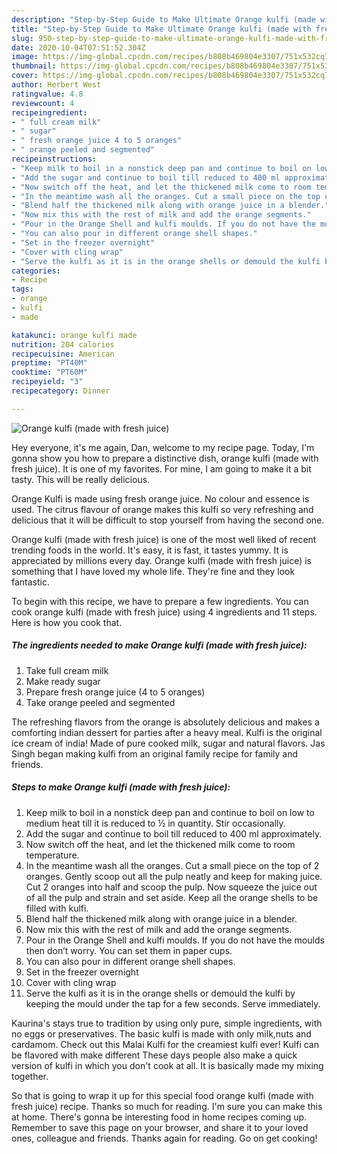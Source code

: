 ```yaml
---
description: "Step-by-Step Guide to Make Ultimate Orange kulfi (made with fresh juice)"
title: "Step-by-Step Guide to Make Ultimate Orange kulfi (made with fresh juice)"
slug: 950-step-by-step-guide-to-make-ultimate-orange-kulfi-made-with-fresh-juice
date: 2020-10-04T07:51:52.304Z
image: https://img-global.cpcdn.com/recipes/b808b469804e3307/751x532cq70/orange-kulfi-made-with-fresh-juice-recipe-main-photo.jpg
thumbnail: https://img-global.cpcdn.com/recipes/b808b469804e3307/751x532cq70/orange-kulfi-made-with-fresh-juice-recipe-main-photo.jpg
cover: https://img-global.cpcdn.com/recipes/b808b469804e3307/751x532cq70/orange-kulfi-made-with-fresh-juice-recipe-main-photo.jpg
author: Herbert West
ratingvalue: 4.8
reviewcount: 4
recipeingredient:
- " full cream milk"
- " sugar"
- " fresh orange juice 4 to 5 oranges"
- " orange peeled and segmented"
recipeinstructions:
- "Keep milk to boil in a nonstick deep pan and continue to boil on low to medium heat till it is reduced to ½ in quantity. Stir occasionally."
- "Add the sugar and continue to boil till reduced to 400 ml approximately."
- "Now switch off the heat, and let the thickened milk come to room temperature."
- "In the meantime wash all the oranges. Cut a small piece on the top of 2 oranges. Gently scoop out all the pulp neatly and keep for making juice. Cut 2 oranges into half and scoop the pulp. Now squeeze the juice out of all the pulp and strain and set aside. Keep all the orange shells to be filled with kulfi."
- "Blend half the thickened milk along with orange juice in a blender."
- "Now mix this with the rest of milk and add the orange segments."
- "Pour in the Orange Shell and kulfi moulds. If you do not have the moulds then don’t worry. You can set them in paper cups."
- "You can also pour in different orange shell shapes."
- "Set in the freezer overnight"
- "Cover with cling wrap"
- "Serve the kulfi as it is in the orange shells or demould the kulfi by keeping the mould under the tap for a few seconds. Serve immediately."
categories:
- Recipe
tags:
- orange
- kulfi
- made

katakunci: orange kulfi made 
nutrition: 204 calories
recipecuisine: American
preptime: "PT40M"
cooktime: "PT60M"
recipeyield: "3"
recipecategory: Dinner

---
```



![Orange kulfi (made with fresh juice)](https://img-global.cpcdn.com/recipes/b808b469804e3307/751x532cq70/orange-kulfi-made-with-fresh-juice-recipe-main-photo.jpg)

Hey everyone, it's me again, Dan, welcome to my recipe page. Today, I'm gonna show you how to prepare a distinctive dish, orange kulfi (made with fresh juice). It is one of my favorites. For mine, I am going to make it a bit tasty. This will be really delicious.

Orange Kulfi is made using fresh orange juice. No colour and essence is used. The citrus flavour of orange makes this kulfi so very refreshing and delicious that it will be difficult to stop yourself from having the second one.

Orange kulfi (made with fresh juice) is one of the most well liked of recent trending foods in the world. It's easy, it is fast, it tastes yummy. It is appreciated by millions every day. Orange kulfi (made with fresh juice) is something that I have loved my whole life. They're fine and they look fantastic.


To begin with this recipe, we have to prepare a few ingredients. You can cook orange kulfi (made with fresh juice) using 4 ingredients and 11 steps. Here is how you cook that.

<!--inarticleads1-->

##### The ingredients needed to make Orange kulfi (made with fresh juice):

1. Take  full cream milk
1. Make ready  sugar
1. Prepare  fresh orange juice (4 to 5 oranges)
1. Take  orange peeled and segmented


The refreshing flavors from the orange is absolutely delicious and makes a comforting indian dessert for parties after a heavy meal. Kulfi is the original ice cream of india! Made of pure cooked milk, sugar and natural flavors. Jas Singh began making kulfi from an original family recipe for family and friends. 

<!--inarticleads2-->

##### Steps to make Orange kulfi (made with fresh juice):

1. Keep milk to boil in a nonstick deep pan and continue to boil on low to medium heat till it is reduced to ½ in quantity. Stir occasionally.
1. Add the sugar and continue to boil till reduced to 400 ml approximately.
1. Now switch off the heat, and let the thickened milk come to room temperature.
1. In the meantime wash all the oranges. Cut a small piece on the top of 2 oranges. Gently scoop out all the pulp neatly and keep for making juice. Cut 2 oranges into half and scoop the pulp. Now squeeze the juice out of all the pulp and strain and set aside. Keep all the orange shells to be filled with kulfi.
1. Blend half the thickened milk along with orange juice in a blender.
1. Now mix this with the rest of milk and add the orange segments.
1. Pour in the Orange Shell and kulfi moulds. If you do not have the moulds then don’t worry. You can set them in paper cups.
1. You can also pour in different orange shell shapes.
1. Set in the freezer overnight
1. Cover with cling wrap
1. Serve the kulfi as it is in the orange shells or demould the kulfi by keeping the mould under the tap for a few seconds. Serve immediately.


Kaurina&#39;s stays true to tradition by using only pure, simple ingredients, with no eggs or preservatives. The basic kulfi is made with only milk,nuts and cardamom. Check out this Malai Kulfi for the creamiest kulfi ever! Kulfi can be flavored with make different These days people also make a quick version of kulfi in which you don&#39;t cook at all. It is basically made my mixing together. 

So that is going to wrap it up for this special food orange kulfi (made with fresh juice) recipe. Thanks so much for reading. I'm sure you can make this at home. There's gonna be interesting food in home recipes coming up. Remember to save this page on your browser, and share it to your loved ones, colleague and friends. Thanks again for reading. Go on get cooking!
